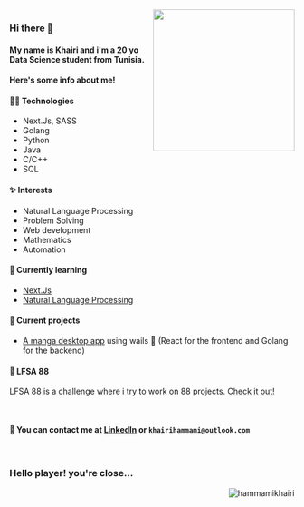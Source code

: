 <img align='right' src='https://user-images.githubusercontent.com/5713670/87202985-820dcb80-c2b6-11ea-9f56-7ec461c497c3.gif' width='250'>
                                                                                                                                  

### Hi there 👋
#### My name is Khairi and i'm a 20 yo Data Science student from Tunisia. 
#### Here's some info about me!

#### 👨‍💻 Technologies
* Next.Js, SASS
* Golang
* Python
* Java
* C/C++
* SQL

#### ✨ Interests
* Natural Language Processing
* Problem Solving
* Web development
* Mathematics
* Automation

#### 🌱 Currently learning
- [Next.Js](https://nextjs.org/)
- [Natural Language Processing](https://en.wikipedia.org/wiki/Natural_language_processing)

#### 🔭 Current projects 
- [A manga desktop app](https://github.com/hammamikhairi/Manga-Desktop-App) using wails 🐉 (React for the frontend and Golang for the backend)

#### 🐾 LFSA 88
LFSA 88 is a challenge where i try to work on 88 projects. [Check it out!](https://github.com/hammamikhairi/LFSA-88)

<!--
#### 🐾 Pet project: 
- [Latom](https://github.com/hammamikhairi/Latom).
-->
<br>

#### 💬 You can contact me at [LinkedIn](https://www.linkedin.com/in/khairihammami/) or `khairihammami@outlook.com`

<br>

###  Hello player! you're close...

<!--
<div align="center">
<br>

  ![Weekly Language Stats](https://raw.githubusercontent.com/hammamikhairi/HammamiKhairi/master/images/wakatime_weekly_language_stats.svg?v=2 "Weekly Language Stats")
<br>
</div>
-->
<p align="right">
  <img src="https://komarev.com/ghpvc/?username=hammamikhairi&label=Profile%20views&color=0e75b6&style=flat" alt="hammamikhairi" />
</p>

<!--
Hiiiiiiiiiiiiiiiiiiiiiiiii :)
flag{1nFzKbV6xHdJy5L}
-->
